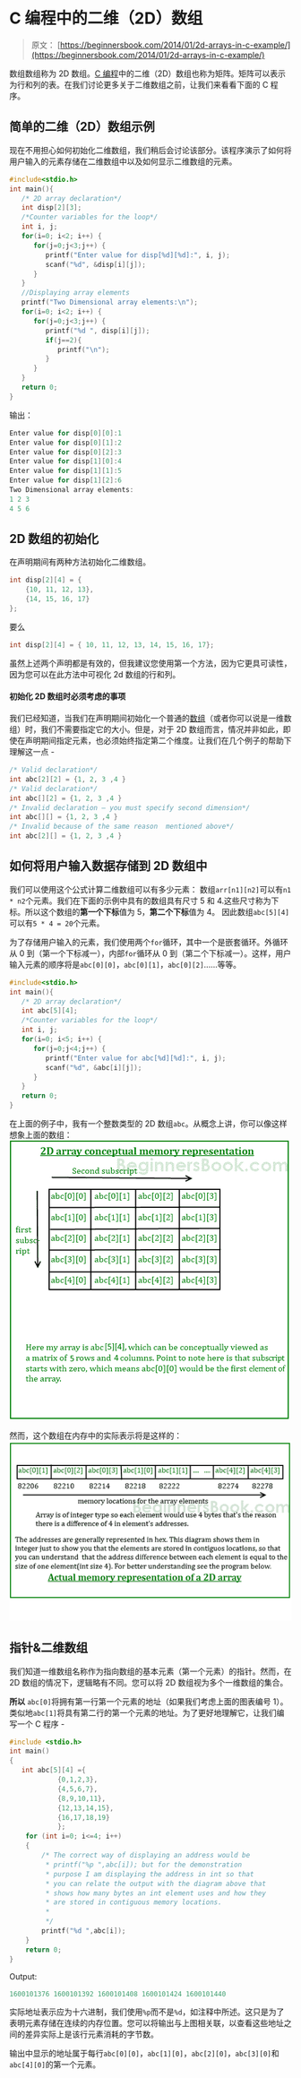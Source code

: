# C 编程中的二维（2D）数组

> 原文： [https://beginnersbook.com/2014/01/2d-arrays-in-c-example/](https://beginnersbook.com/2014/01/2d-arrays-in-c-example/)

数组数组称为 2D 数组。[C 编程](https://beginnersbook.com/2014/01/c-tutorial-for-beginners-with-examples/)中的二维（2D）数组也称为矩阵。矩阵可以表示为行和列的表。在我们讨论更多关于二维数组之前，让我们来看看下面的 C 程序。

## 简单的二维（2D）数组示例

现在不用担心如何初始化二维数组，我们稍后会讨论该部分。该程序演示了如何将用户输入的元素存储在二维数组中以及如何显示二维数组的元素。

```c
#include<stdio.h>
int main(){
   /* 2D array declaration*/
   int disp[2][3];
   /*Counter variables for the loop*/
   int i, j;
   for(i=0; i<2; i++) {
      for(j=0;j<3;j++) {
         printf("Enter value for disp[%d][%d]:", i, j);
         scanf("%d", &disp[i][j]);
      }
   }
   //Displaying array elements
   printf("Two Dimensional array elements:\n");
   for(i=0; i<2; i++) {
      for(j=0;j<3;j++) {
         printf("%d ", disp[i][j]);
         if(j==2){
            printf("\n");
         }
      }
   }
   return 0;
}
```

输出：

```c
Enter value for disp[0][0]:1
Enter value for disp[0][1]:2
Enter value for disp[0][2]:3
Enter value for disp[1][0]:4
Enter value for disp[1][1]:5
Enter value for disp[1][2]:6
Two Dimensional array elements:
1 2 3 
4 5 6 

```

## 2D 数组的初始化

在声明期间有两种方法初始化二维数组。

```c
int disp[2][4] = {
    {10, 11, 12, 13},
    {14, 15, 16, 17}
};
```

要么

```c
int disp[2][4] = { 10, 11, 12, 13, 14, 15, 16, 17};
```

虽然上述两个声明都是有效的，但我建议您使用第一个方法，因为它更具可读性，因为您可以在此方法中可视化 2d 数组的行和列。

#### 初始化 2D 数组时必须考虑的事项

我们已经知道，当我们在声明期间初始化一个普通的[数组](https://beginnersbook.com/2014/01/c-arrays-example/)（或者你可以说是一维数组）时，我们不需要指定它的大小。但是，对于 2D 数组而言，情况并非如此，即使在声明期间指定元素，也必须始终指定第二个维度。让我们在几个例子的帮助下理解这一点 -

```c
/* Valid declaration*/
int abc[2][2] = {1, 2, 3 ,4 }  
/* Valid declaration*/ 
int abc[][2] = {1, 2, 3 ,4 }  
/* Invalid declaration – you must specify second dimension*/
int abc[][] = {1, 2, 3 ,4 }   
/* Invalid because of the same reason  mentioned above*/
int abc[2][] = {1, 2, 3 ,4 }
```

## 如何将用户输入数据存储到 2D 数组中

我们可以使用这个公式计算二维数组可以有多少元素：
数组`arr[n1][n2]`可以有`n1 * n2`个元素。我们在下面的示例中具有的数组具有尺寸 5 和 4.这些尺寸称为下标。所以这个数组的**第一个下标**值为 5，**第二个下标**值为 4。
因此数组`abc[5][4]`可以有`5 * 4 = 20`个元素。

为了存储用户输入的元素，我们使用两个`for`循环，其中一个是嵌套循环。外循环从 0 到（第一个下标减一），内部`for`循环从 0 到（第二个下标减一）。这样，用户输入元素的顺序将是`abc[0][0]`，`abc[0][1]`，`abc[0][2]`......等等。

```c
#include<stdio.h>
int main(){
   /* 2D array declaration*/
   int abc[5][4];
   /*Counter variables for the loop*/
   int i, j;
   for(i=0; i<5; i++) {
      for(j=0;j<4;j++) {
         printf("Enter value for abc[%d][%d]:", i, j);
         scanf("%d", &abc[i][j]);
      }
   }
   return 0;
}
```

在上面的例子中，我有一个整数类型的 2D 数组`abc`。从概念上讲，你可以像这样想象上面的数组：
![2D-array](img/16c51b63dbef6b319af703ad335cfede.jpg)

然而，这个数组在内存中的实际表示将是这样的：
![memory-2D-diagram](img/39692c60d40f27e0f2285f18a9cc4365.jpg)

## 指针&amp;二维数组

我们知道一维数组名称作为指向数组的基本元素（第一个元素）的指针。然而，在 2D 数组的情况下，逻辑略有不同。您可以将 2D 数组视为多个一维数组的集合。

**所以** `abc[0]`将拥有第一行第一个元素的地址（如果我们考虑上面的图表编号 1）。
类似地`abc[1]`将具有第二行的第一个元素的地址。为了更好地理解它，让我们编写一个 C 程序 -

```c
#include <stdio.h>
int main()
{
   int abc[5][4] ={
            {0,1,2,3},
            {4,5,6,7},
            {8,9,10,11},
            {12,13,14,15},
            {16,17,18,19}
            };
    for (int i=0; i<=4; i++)
    {
        /* The correct way of displaying an address would be
         * printf("%p ",abc[i]); but for the demonstration
         * purpose I am displaying the address in int so that
         * you can relate the output with the diagram above that
         * shows how many bytes an int element uses and how they
         * are stored in contiguous memory locations.
         *
         */
    	printf("%d ",abc[i]);
    }
    return 0;
}

```

Output:

```c
1600101376 1600101392 1600101408 1600101424 1600101440
```

实际地址表示应为十六进制，我们使用`%p`而不是`%d`，如注释中所述。这只是为了表明元素存储在连续的内存位置。您可以将输出与上图相关联，以查看这些地址之间的差异实际上是该行元素消耗的字节数。

输出中显示的地址属于每行`abc[0][0]`，`abc[1][0]`，`abc[2][0]`，`abc[3][0]`和`abc[4][0]`的第一个元素。